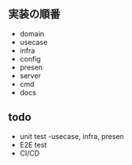 ## 実装の順番

- domain
- usecase
- infra
- config
- presen
- server
- cmd
- docs

## todo
- unit test
    -usecase, infra, presen
- E2E test
- CI/CD